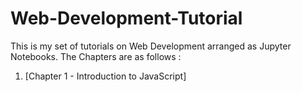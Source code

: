 # Web-Development-Tutorial
This is my set of tutorials on Web Development arranged as Jupyter Notebooks. The Chapters are as follows :
1. [Chapter 1 - Introduction to JavaScript] 
